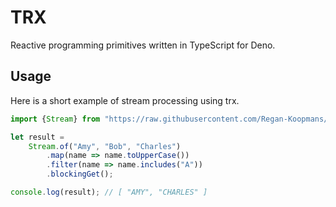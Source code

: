 # TRX

Reactive programming primitives written in TypeScript for Deno.

## Usage

Here is a short example of stream processing using trx.

```typescript
import {Stream} from "https://raw.githubusercontent.com/Regan-Koopmans/trx/master/mod.ts";

let result =
    Stream.of("Amy", "Bob", "Charles")
        .map(name => name.toUpperCase())
        .filter(name => name.includes("A"))
        .blockingGet();

console.log(result); // [ "AMY", "CHARLES" ]
```
